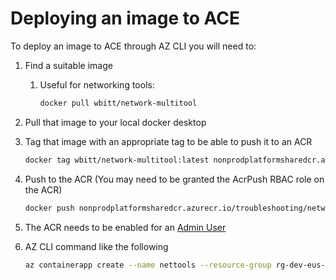 # Deploying an image to ACE

To deploy an image to ACE through AZ CLI you will need to:

1. Find a suitable image
    1. Useful for networking tools:

        ```bash
        docker pull wbitt/network-multitool
        ```

1. Pull that image to your local docker desktop
1. Tag that image with an appropriate tag to be able to push it to an ACR

    ```bash
    docker tag wbitt/network-multitool:latest nonprodplatformsharedcr.azurecr.io/troubleshooting/networktools
    ```

1. Push to the ACR (You may need to be granted the AcrPush RBAC role on the ACR)

    ```bash
    docker push nonprodplatformsharedcr.azurecr.io/troubleshooting/networktools:latest
    ```

1. The ACR needs to be enabled for an [Admin User](https://portal.azure.com/?feature.msaljs=true#@willowinc.com/resource/subscriptions/178b67d7-b6fd-46db-b4a3-b57f8a6b045f/resourceGroups/nonprod-platformshared/providers/Microsoft.ContainerRegistry/registries/nonprodplatformsharedcr/accessKey)
1. AZ CLI command like the following

    ```bash
    az containerapp create --name nettools --resource-group rg-dev-eus-01-wil-pen --environment cae-dev-eus-01-wil-pen-eb72f0d8 --image nonprodplatformsharedcr.azurecr.io/troubleshooting/networktools --target-port 1180 --ingress 'external' --registry-server nonprodplatformsharedcr.azurecr.io --query properties.configuration.ingress.fqdn --registry-username nonprodplatformsharedcr --registry-password 'The password from the admin user access keys'
    ```
